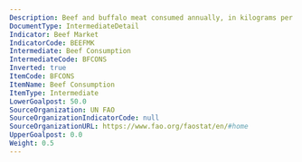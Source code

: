 ```yaml
---
Description: Beef and buffalo meat consumed annually, in kilograms per person.
DocumentType: IntermediateDetail
Indicator: Beef Market
IndicatorCode: BEEFMK
Intermediate: Beef Consumption
IntermediateCode: BFCONS
Inverted: true
ItemCode: BFCONS
ItemName: Beef Consumption
ItemType: Intermediate
LowerGoalpost: 50.0
SourceOrganization: UN FAO
SourceOrganizationIndicatorCode: null
SourceOrganizationURL: https://www.fao.org/faostat/en/#home
UpperGoalpost: 0.0
Weight: 0.5
---
```


